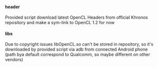 #### header
Provided script download latest OpenCL Headers from official Khronos repository and make a sym-link to OpenCL 1.2 for now

#### libs
Due to copyright issues libOpenCL.so can't be stored in repository, so it's downloaded by provided script via adb from connected Android phone (path bya default correspond to Qualcomm, so maybe different on other vendors)